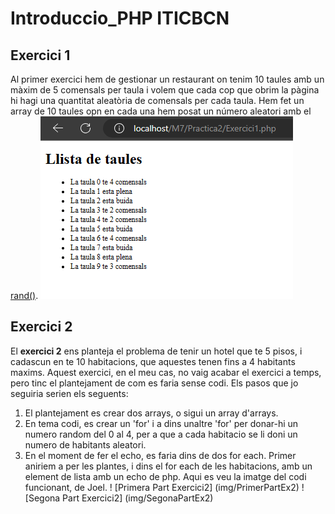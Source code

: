 # Introduccio_PHP ITICBCN

## Exercici 1

Al primer exercici hem de gestionar un restaurant on tenim 10 taules
amb un màxim de 5 comensals per taula i volem que cada cop que obrim la pàgina
hi hagi una quantitat aleatòria de comensals per cada taula. 
Hem fet un array de 10 taules opn en cada una hem posat un número aleatori amb
el [rand()](https://www.php.net/manual/en/function.rand.php). 
![Foto exercici 1](img/Exercici1.png)


## Exercici 2

El **exercici 2** ens planteja el problema de tenir un hotel que te 5 pisos, i cadascun en te 10 habitacions, que aquestes tenen fins a 4 habitants maxims. Aquest exercici, en el meu cas, no vaig acabar el exercici a temps, pero tinc el plantejament de com es faria sense codi.
Els pasos que jo seguiria serien els seguents:
1. El plantejament es crear dos arrays, o sigui un array d'arrays. 
2. En tema codi, es crear un 'for' i a dins unaltre 'for' per donar-hi un numero random del 0 al 4, per a que a cada habitacio se li doni un numero de habitants aleatori.
3. En el moment de fer el echo, es faria dins de dos for each. Primer aniriem a per les plantes, i dins el for each de les habitacions, amb un element de lista amb un echo de php.
Aqui es veu la imatge del codi funcionant, de Joel.
! [Primera Part Exercici2] (img/PrimerPartEx2)
! [Segona Part Exercici2] (img/SegonaPartEx2)


